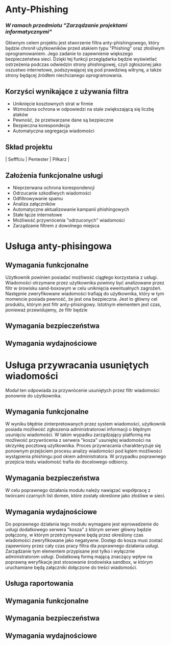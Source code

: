 # Anty-Phishing
### *W ramach przedmiotu "Zarządzanie projektami informatycznymi"*

Głównym celem projektu jest stworzenie filtra anty-phishingowego, który będzie chronił użytkowników przed atakiem typu  "Phishing" oraz złośliwym oprogramowaniem. Jego zadanie to zapewnienie większego bezpieczeństwa sieci. Dzięki tej funkcji przeglądarka będzie wyświetlać ostrzeżenia podczas odwiedzin strony phishingowej, czyli zgłoszonej jako oszustwo internetowe, podszywającej się pod prawdziwą witrynę, a także strony będącej źródłem niechcianego oprogramowania.

## Korzyści wynikające z używania filtra
- Uniknięcie kosztownych strat w firmie
- Wzmożona ochrona w odpowiedzi na stale zwiększającą się liczbę ataków
- Pewność, że przetwarzane dane są bezpieczne
- Bezpieczna korespondecja 
- Automatyczna segregacja wiadomości

## Skład projektu

| Sefffciu | Pentester | Piłkarz |

## Założenia funkcjonalne usługi
- Nieprzerwana ochrona korespondencji
- Odrzucanie szkodliwych wiadomości
- Odfiltrowywanie spamu
- Analiza załączników 
- Automatyczne aktualizowanie kampanii phishingowych
- Stałe łącze internetowe
- Możliwość przywrócenia "odrzuconych" wiadomości
- Zarządzanie filtrem z dowolnego miejsca

# Usługa anty-phisingowa

## Wymagania funkcjonalne
Użytkownik powinien posiadać możliwość ciągłego korzystania z usługi. Wiadomości otrzymane przez użytkownika powinny być analizowane przez filtr w śrowisku sand-boxowym w celu uniknięcia ewentualnych zagrożeń. Następnie zweryfikowane wiadomości trafiają do użytkownika, który w tym momencie posiada pewność, że jest ona bezpieczna. Jest to główny cel produktu, którym jest filtr anty-phisingowy. Istotnym elementem jest czas, ponieważ przewidujemy, że filtr będzie
## Wymagania bezpieczeństwa

## Wymagania wydajnościowe

# Usługa przywracania usuniętych wiadomości
Moduł ten odpowiada za przywrócenie usuniętych przez filtr wiadomości ponownie do użytkownika.

## Wymagania funkcjonalne
W wyniku błędnie zinterpretowanych przez system wiadomości, użytkownik posiada możliwość zgłoszenia administratorowi informacji o błędnym usunięciu wiadomości. W takim wypadku zarządzający platformą ma możliwość przywrócenia z serwera "kosza" usuniętej wiadomości na skrzynkę pocztową użytkownika. Proces przywracania charakteryzuje się ponownym przejściem procesu analizy wiadomości pod kątem możliwości wystąpienia phishingu pod okiem administratora. W przypadku poprawnego przejścia testu wiadomość trafia do docelowego odbiorcy.
## Wymagania bezpieczeństwa
W celu poprawnego działania modułu należy nawiązać współpracę z twórcami czarnych list domen, które zostały określone jako złośliwe w sieci.  

## Wymagania wydajnościowe
Do poprawnego działania tego modułu wymagane jest wprowadzenie do usługi dodatkowego serwera "kosza" z którym serwer główny będzie połączony, w którym przetrzymywane będą przez określony czas wiadomości zweryfikowane jako negatywne. Dostęp do kosza musi zostać zapewniony przez cały czas pracy filtra dla poprawnego działania usługi. Zarządzanie tym elementem przypisane jest tylko i wyłącznie administratorom usługi. Dodatkową formą mającą znaczący wpływ na poprawną weryfikacje jest stosowanie środowiska sandbox, w którym uruchamiane będą załączniki dołączone do treści wiadomości.
## Usługa raportowania

## Wymagania funkcjonalne

## Wymagania bezpieczeństwa

## Wymagania wydajnościowe



